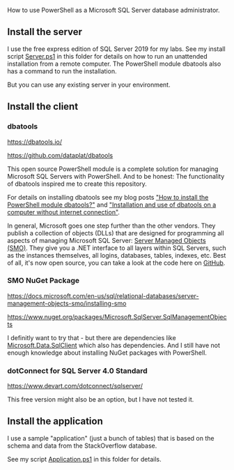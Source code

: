 How to use PowerShell as a Microsoft SQL Server database administrator.

## Install the server

I use the free express edition of SQL Server 2019 for my labs. See my install script [Server.ps1](Server.ps1) in this folder for details on how to run an unattended installation from a remote computer. The PowerShell module dbatools also has a command to run the installation.

But you can use any existing server in your environment.


## Install the client

### dbatools

https://dbatools.io/

https://github.com/dataplat/dbatools

This open source PowerShell module is a complete solution for managing Microsoft SQL Servers with PowerShell. And to be honest: The functionality of dbatools inspired me to create this repository.

For details on installing dbatools see my blog posts ["How to install the PowerShell module dbatools?"](https://blog.ordix.de/how-do-i-install-the-powershell-module-dbatools) and ["Installation and use of dbatools on a computer without internet connection"](https://blog.ordix.de/installation-and-use-of-dbatools-on-a-computer-without-internet-connection).

In general, Microsoft goes one step further than the other vendors. They publish a collection of objects (DLLs) that are designed for programming all aspects of managing Microsoft SQL Server: [Server Managed Objects (SMO)](https://docs.microsoft.com/en-us/sql/relational-databases/server-management-objects-smo).
They give you a .NET interface to all layers within SQL Servers, such as the instances themselves, all logins, databases, tables, indexes, etc.
Best of all, it's now open source, you can take a look at the code here on [GitHub](https://github.com/microsoft/sqlmanagementobjects).


### SMO NuGet Package

https://docs.microsoft.com/en-us/sql/relational-databases/server-management-objects-smo/installing-smo

https://www.nuget.org/packages/Microsoft.SqlServer.SqlManagementObjects

I definitly want to try that - but there are dependencies like [Microsoft.Data.SqlClient](https://www.nuget.org/packages/Microsoft.Data.SqlClient/) which also has dependencies. And I still have not enough knowledge about installing NuGet packages with PowerShell.


### dotConnect for SQL Server 4.0 Standard

https://www.devart.com/dotconnect/sqlserver/

This free version might also be an option, but I have not tested it.


## Install the application

I use a sample "application" (just a bunch of tables) that is based on the schema and data from the StackOverflow database.

See my script [Application.ps1](Application.ps1) in this folder for details.
